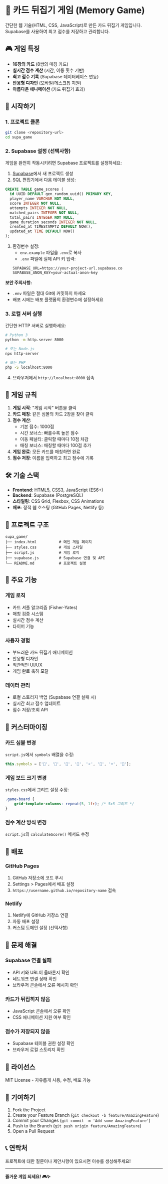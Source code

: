 # 🎴 카드 뒤집기 게임 (Memory Game)

간단한 웹 기술(HTML, CSS, JavaScript)로 만든 카드 뒤집기 게임입니다. Supabase를 사용하여 최고 점수를 저장하고 관리합니다.

## 🎮 게임 특징

- **16장의 카드** (8쌍의 매칭 카드)
- **실시간 점수 계산** (시간, 이동 횟수 기반)
- **최고 점수 기록** (Supabase 데이터베이스 연동)
- **반응형 디자인** (모바일/데스크톱 지원)
- **아름다운 애니메이션** (카드 뒤집기 효과)

## 🚀 시작하기

### 1. 프로젝트 클론
```bash
git clone <repository-url>
cd supa_game
```

### 2. Supabase 설정 (선택사항)

게임을 완전히 작동시키려면 Supabase 프로젝트를 설정하세요:

1. [Supabase](https://supabase.com)에서 새 프로젝트 생성
2. SQL 편집기에서 다음 테이블 생성:

```sql
CREATE TABLE game_scores (
  id UUID DEFAULT gen_random_uuid() PRIMARY KEY,
  player_name VARCHAR NOT NULL,
  score INTEGER NOT NULL,
  attempts INTEGER NOT NULL,
  matched_pairs INTEGER NOT NULL,
  total_pairs INTEGER NOT NULL,
  game_duration_seconds INTEGER NOT NULL,
  created_at TIMESTAMPTZ DEFAULT NOW(),
  updated_at TIME DEFAULT NOW()
);
```

3. 환경변수 설정:
   - `env.example` 파일을 `.env`로 복사
   - `.env` 파일에 실제 API 키 입력:
   ```
   SUPABASE_URL=https://your-project-url.supabase.co
   SUPABASE_ANON_KEY=your-actual-anon-key
   ```

**보안 주의사항:**
- `.env` 파일은 절대 Git에 커밋하지 마세요
- 배포 시에는 배포 플랫폼의 환경변수에 설정하세요

### 3. 로컬 서버 실행

간단한 HTTP 서버로 실행하세요:

```bash
# Python 3
python -m http.server 8000

# 또는 Node.js
npx http-server

# 또는 PHP
php -S localhost:8000
```

4. 브라우저에서 `http://localhost:8000` 접속

## 🎯 게임 규칙

1. **게임 시작**: "게임 시작" 버튼을 클릭
2. **카드 매칭**: 같은 심볼의 카드 2장을 찾아 클릭
3. **점수 계산**: 
   - 기본 점수: 1000점
   - 시간 보너스: 빠를수록 높은 점수
   - 이동 페널티: 클릭할 때마다 10점 차감
   - 매칭 보너스: 매칭할 때마다 100점 추가
4. **게임 완료**: 모든 카드를 매칭하면 완료
5. **점수 저장**: 이름을 입력하고 최고 점수에 기록

## 🛠 기술 스택

- **Frontend**: HTML5, CSS3, JavaScript (ES6+)
- **Backend**: Supabase (PostgreSQL)
- **스타일링**: CSS Grid, Flexbox, CSS Animations
- **배포**: 정적 웹 호스팅 (GitHub Pages, Netlify 등)

## 📁 프로젝트 구조

```
supa_game/
├── index.html          # 메인 게임 페이지
├── styles.css          # 게임 스타일
├── script.js           # 게임 로직
├── supabase.js         # Supabase 연결 및 API
└── README.md           # 프로젝트 설명
```

## 🎨 주요 기능

### 게임 로직
- 카드 셔플 알고리즘 (Fisher-Yates)
- 매칭 검증 시스템
- 실시간 점수 계산
- 타이머 기능

### 사용자 경험
- 부드러운 카드 뒤집기 애니메이션
- 반응형 디자인
- 직관적인 UI/UX
- 게임 완료 축하 모달

### 데이터 관리
- 로컬 스토리지 백업 (Supabase 연결 실패 시)
- 실시간 최고 점수 업데이트
- 점수 저장/조회 API

## 🔧 커스터마이징

### 카드 심볼 변경
`script.js`에서 `symbols` 배열을 수정:

```javascript
this.symbols = ['🦄', '🐲', '🦋', '🌸', '⭐', '🌙', '☀️', '🌈'];
```

### 게임 보드 크기 변경
`styles.css`에서 그리드 설정 수정:

```css
.game-board {
    grid-template-columns: repeat(5, 1fr); /* 5x5 그리드 */
}
```

### 점수 계산 방식 변경
`script.js`의 `calculateScore()` 메서드 수정

## 🚀 배포

### GitHub Pages
1. GitHub 저장소에 코드 푸시
2. Settings > Pages에서 배포 설정
3. `https://username.github.io/repository-name` 접속

### Netlify
1. Netlify에 GitHub 저장소 연결
2. 자동 배포 설정
3. 커스텀 도메인 설정 (선택사항)

## 🐛 문제 해결

### Supabase 연결 실패
- API 키와 URL이 올바른지 확인
- 네트워크 연결 상태 확인
- 브라우저 콘솔에서 오류 메시지 확인

### 카드가 뒤집히지 않음
- JavaScript 콘솔에서 오류 확인
- CSS 애니메이션 지원 여부 확인

### 점수가 저장되지 않음
- Supabase 테이블 권한 설정 확인
- 브라우저 로컬 스토리지 확인

## 📝 라이선스

MIT License - 자유롭게 사용, 수정, 배포 가능

## 🤝 기여하기

1. Fork the Project
2. Create your Feature Branch (`git checkout -b feature/AmazingFeature`)
3. Commit your Changes (`git commit -m 'Add some AmazingFeature'`)
4. Push to the Branch (`git push origin feature/AmazingFeature`)
5. Open a Pull Request

## 📞 연락처

프로젝트에 대한 질문이나 제안사항이 있으시면 이슈를 생성해주세요!

---

**즐거운 게임 되세요! 🎮✨**
